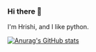 ### Hi there 👋

I'm Hrishi, and I like python.

[![Anurag's GitHub stats](https://github-readme-stats.vercel.app/api?username=hrisshizz)](https://github.com/anuraghazra/github-readme-stats)


